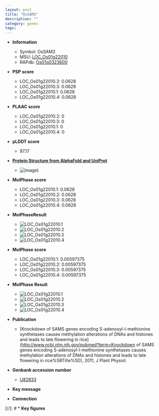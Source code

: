 ```yaml
---
layout: post
title: "OsSAM2"
description: ""
category: genes
tags: 
---
```


* **Information**  
    + Symbol: OsSAM2  
    + MSU: [LOC_Os01g22010](http://rice.plantbiology.msu.edu/cgi-bin/ORF_infopage.cgi?orf=LOC_Os01g22010)  
    + RAPdb: [Os01g0323600](http://rapdb.dna.affrc.go.jp/viewer/gbrowse_details/irgsp1?name=Os01g0323600)  

* **PSP score**  
    + LOC_Os01g22010.2: 0.0628 
    + LOC_Os01g22010.3: 0.0628 
    + LOC_Os01g22010.1: 0.0628 
    + LOC_Os01g22010.4: 0.0628 

* **PLAAC score**  
    + LOC_Os01g22010.2: 0 
    + LOC_Os01g22010.3: 0 
    + LOC_Os01g22010.1: 0 
    + LOC_Os01g22010.4: 0 

* **pLDDT score**
    + 97.17

* **[Protein Structure from AlphaFold and UniProt](https://www.uniprot.org/uniprotkb/P93438/entry#structure)**
    + ![image](https://ricepsp.github.io/images/P/AF-P93438-F1.png))

* **MolPhase score**
    + LOC_Os01g22010.1: 0.0628
    + LOC_Os01g22010.2: 0.0628
    + LOC_Os01g22010.3: 0.0628
    + LOC_Os01g22010.4: 0.0628

* **MolPhaseResult**
    + ![LOC_Os01g22010.1](https://ricepsp.github.io/pictures/LOC_Os01g/LOC_Os01g22010.1.png)
    + ![LOC_Os01g22010.2](https://ricepsp.github.io/pictures/LOC_Os01g/LOC_Os01g22010.2.png)
    + ![LOC_Os01g22010.3](https://ricepsp.github.io/pictures/LOC_Os01g/LOC_Os01g22010.3.png)
    + ![LOC_Os01g22010.4](https://ricepsp.github.io/pictures/LOC_Os01g/LOC_Os01g22010.4.png)

* **MolPhase score**
    + LOC_Os01g22010.1: 0.00597375
    + LOC_Os01g22010.2: 0.00597375
    + LOC_Os01g22010.3: 0.00597375
    + LOC_Os01g22010.4: 0.00597375

* **MolPhase Result**
    + ![LOC_Os01g22010.1](https://304243504.github.io/Pictures/LOC_Os01g/LOC_Os01g22010.1.png)
    + ![LOC_Os01g22010.2](https://304243504.github.io/Pictures/LOC_Os01g/LOC_Os01g22010.2.png)
    + ![LOC_Os01g22010.3](https://304243504.github.io/Pictures/LOC_Os01g/LOC_Os01g22010.3.png)
    + ![LOC_Os01g22010.4](https://304243504.github.io/Pictures/LOC_Os01g/LOC_Os01g22010.4.png)

* **Publication**  
    + [Knockdown of SAMS genes encoding S-adenosyl-l-methionine synthetases causes methylation alterations of DNAs and histones and leads to late flowering in rice](http://www.ncbi.nlm.nih.gov/pubmed?term=Knockdown of SAMS genes encoding S-adenosyl-l-methionine synthetases causes methylation alterations of DNAs and histones and leads to late flowering in rice%5BTitle%5D), 2011, J Plant Physiol.

* **Genbank accession number**  
    + [U82833](http://www.ncbi.nlm.nih.gov/nuccore/U82833)

* **Key message**  

* **Connection**  

[//]: # * **Key figures**  


